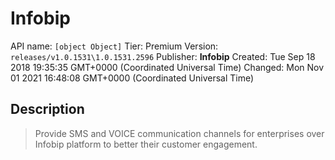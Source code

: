 # Infobip
API name: `[object Object]`
Tier: Premium
Version: `releases/v1.0.1531\1.0.1531.2596`
Publisher: **Infobip**
Created: Tue Sep 18 2018 19:35:35 GMT+0000 (Coordinated Universal Time)
Changed: Mon Nov 01 2021 16:48:08 GMT+0000 (Coordinated Universal Time)

## Description
> Provide SMS and VOICE communication channels for enterprises over Infobip platform to better their customer engagement.

